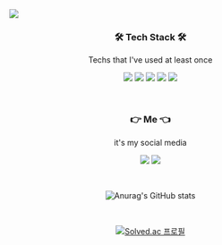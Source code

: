 <img src="https://capsule-render.vercel.app/api?type=waving&color=timeGradient&height=300&section=header&text=LeeChan();&fontSize=90" />


<h3 align="center">🛠 Tech Stack 🛠</h3>

<p align="center"> Techs that I've used at least once </p>

<p align="center"> <img src="https://img.shields.io/badge/C-A8B9CC?style=flat-square&logo=C&logoColor=white"/></a> <img src="https://img.shields.io/badge/Python-3776AB?style=flat-square&logo=Python&logoColor=white"/></a> <img src="https://img.shields.io/badge/C++-00599C?style=flat-square&logo=C%2B%2B&logoColor=white"/></a> <img src="https://img.shields.io/badge/JavaScript-F7DF1E?style=flat-square&logo=JavaScript&logoColor=white"/></a> <img src="https://img.shields.io/badge/GitHub-181717?style=flat-square&logo=GitHub&logoColor=white"/></a> </p>

<br>

<h3 align="center">👉  Me 👈</h3>

<p align="center"> it's my social media </p>

<p align="center"> <a href="https://www.instagram.com/05._.chani" target="_blank"><img src="https://img.shields.io/badge/instargram-E4405F?style=flat-square&logo=Instagram&logoColor=white"/></a> <a href="https://www.youtube.com/channel/UCmYS7qI6iTBRiwJbPAOnQ5A" target="_blank"><img src="https://img.shields.io/badge/youtube-FF0000?style=flat-square&logo=YouTube&logoColor=white"/></a> </p>

<br>

<div align="center">
  
![Anurag's GitHub stats](https://github-readme-stats.vercel.app/api?username=chanee917&show_icons=true&theme=radical)

<br>

[![Solved.ac 프로필](http://mazassumnida.wtf/api/v2/generate_badge?boj=05_chani)](https://solved.ac/05_chani)

</div>


